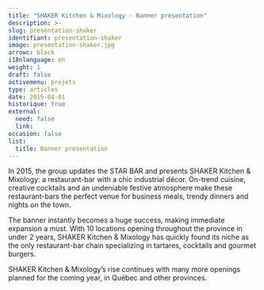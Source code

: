 ```yaml
---
title: "SHAKER Kitchen & Mixology - Banner presentation"
description: >-
slug: presentation-shaker
identifiant: presentation-shaker 
image: presentation-shaker.jpg
arrowc: black
i18nlanguage: en
weight: 1
draft: false
activemenu: projets
type: articles
date: 2015-04-01
historique: true
external:
  need: false
  link:
occasion: false
list:
  title: Banner presentation
---
```


In 2015, the group updates the STAR BAR and presents SHAKER Kitchen & Mixology: a restaurant-bar with a chic industrial décor. On-trend cuisine, creative cocktails and an undeniable festive atmosphere make these restaurant-bars the perfect venue for business meals, trendy dinners and nights on the town.

The banner instantly becomes a huge success, making immediate expansion a must. With 10 locations opening throughout the province in under 2 years, SHAKER Kitchen & Mixology has quickly found its niche as the only restaurant-bar chain specializing in tartares, cocktails and gourmet burgers.

SHAKER Kitchen & Mixology’s rise continues with many more openings planned for the coming year, in Québec and other provinces.

 
